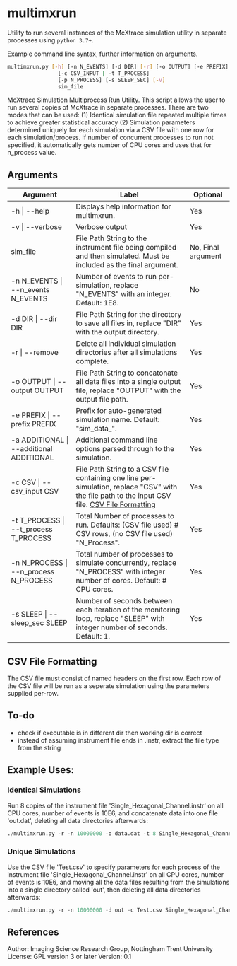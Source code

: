 # multimxrun
Utility to run several instances of the McXtrace simulation utility in separate processes using ```python 3.7+```.

Example command line syntax, further information on <a href="README.md#Arguments" title="Arguments">arguments</a>.
```bash
multimxrun.py [-h] [-n N_EVENTS] [-d DIR] [-r] [-o OUTPUT] [-e PREFIX] [-a ADDITIONAL]
                [-c CSV_INPUT | -t T_PROCESS]
                [-p N_PROCESS] [-s SLEEP_SEC] [-v]
                sim_file
```

McXtrace Simulation Multiprocess Run Utility. This script allows the user to run several copies of McXtrace in separate processes.
There are two modes that can be used: (1) Identical simulation file repeated multiple times to achieve greater statistical
accuracy (2) Simulation parameters determined uniquely for each simulation via a CSV file with one row for each
simulation/process. If number of concurrent processes to run not specified, it automatically gets number of CPU cores and uses
that for n_process value.

## Arguments

<table>
    <thead>
        <tr>
            <th>Argument</th>
            <th>Label</th>
            <th>Optional</th>
        </tr>
    </thead>
    <tbody>
        <tr>
            <td>-h | --help</td>
            <td>Displays help information for multimxrun.</td>
            <td>Yes</td>
        </tr>
        <tr>
            <td>-v | --verbose</td>
            <td>Verbose output</td>
            <td>Yes</td>
        </tr>
        <tr>
            <td>sim_file</td>
            <td>File Path String to the instrument file being compiled and then simulated. Must be included as the final argument.</td>
            <td>No, Final argument</td>
        </tr>
        <tr>
            <td>-n N_EVENTS | --n_events N_EVENTS</td>
            <td>Number of events to run per-simulation, replace "N_EVENTS" with an integer. Default: 1E8.</td>
            <td>No</td>
        </tr>
        <tr>
            <td>-d DIR | --dir DIR</td>
            <td>File Path String for the directory to save all files in, replace "DIR" with the output directory.</td>
            <td>Yes</td>
        </tr>
        <tr>
            <td>-r | --remove</td>
            <td>Delete all individual simulation directories after all simulations complete.</td>
            <td>Yes</td>
        </tr>
        <tr>
            <td>-o OUTPUT | --output OUTPUT</td>
            <td>File Path String to concatonate all data files into a single output file, replace "OUTPUT" with the output file path.</td>
            <td>Yes</td>
        </tr>
        <tr>
            <td>-e PREFIX | --prefix PREFIX</td>
            <td>Prefix for auto-generated simulation name. Default: "sim_data_".</td>
            <td>Yes</td>
        </tr>
        <tr>
            <td>-a ADDITIONAL | --additional ADDITIONAL</td>
            <td>Additional command line options parsed through to the simulation.</td>
            <td>Yes</td>
        </tr>
        <tr>
            <td>-c CSV | --csv_input CSV</td>
            <td>File Path String to a CSV file containing one line per-simulation, replace "CSV" with the file path to the input CSV file. <a href="README.md#CSV_File_Formatting" title="CSV File Formatting">CSV File Formatting</a></td>
            <td>Yes</td>
        </tr>
        <tr>
            <td>-t T_PROCESS | --t_process T_PROCESS</td>
            <td>Total Number of processes to run. Defaults: (CSV file used) # CSV rows, (no CSV file used) "N_Process".</td>
            <td>Yes</td>
        </tr>
        <tr>
            <td>-n N_PROCESS | --n_process N_PROCESS</td>
            <td>Total number of processes to simulate concurrently, replace "N_PROCESS" with integer number of cores. Default: # CPU cores.</td>
            <td>Yes</td>
        </tr>
        <tr>
            <td>-s SLEEP | --sleep_sec SLEEP</td>
            <td>Number of seconds between each iteration of the monitoring loop, replace "SLEEP" with integer number of seconds. Default: 1.</td>
            <td>Yes</td>
        </tr>
    </tbody>
</table>

## CSV File Formatting
The CSV file must consist of named headers on the first row. Each row of the CSV file will be run as a seperate simulation using the parameters supplied per-row.



## To-do
* check if executable is in different dir then working dir is correct
* instead of assuming instrument file ends in .instr, extract the file type from the string

## Example Uses:
### Identical Simulations
Run 8 copies of the instrument file 'Single_Hexagonal_Channel.instr' on all CPU cores, number of events is 10E6, and concatenate data into one file 'out.dat', deleting all data directories afterwards:
```python
./multimxrun.py -r -n 10000000 -o data.dat -t 8 Single_Hexagonal_Channel.instr
```

### Unique Simulations
Use the CSV file 'Test.csv' to specify parameters for each process of the instrument file 'Single_Hexagonal_Channel.instr' on all CPU cores, number of events is 10E6, and moving all the data files resulting from the simulations into a single directory called 'out', then deleting all data directories afterwards:
```python
./multimxrun.py -r -n 10000000 -d out -c Test.csv Single_Hexagonal_Channel.instr
```

## References
Author: Imaging Science Research Group, Nottingham Trent University
License: GPL version 3 or later
Version: 0.1